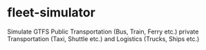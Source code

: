 # fleet-simulator

Simulate GTFS Public Transportation (Bus, Train, Ferry etc.) private Transportation (Taxi, Shuttle etc.) and Logistics (Trucks, Ships etc.)